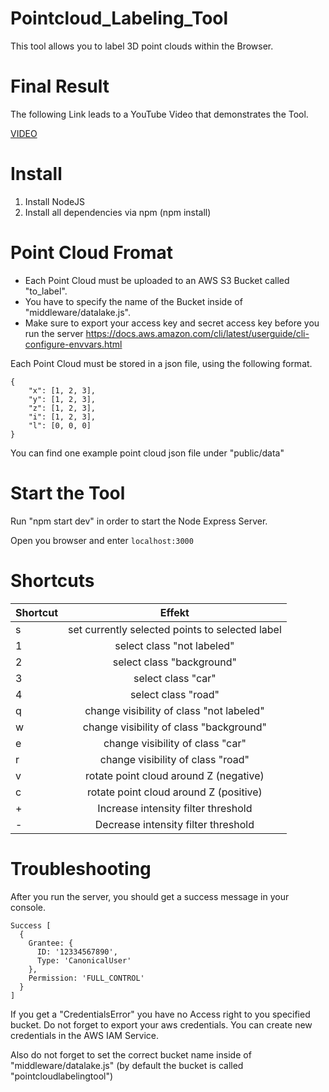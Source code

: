 # Pointcloud_Labeling_Tool
This tool allows you to label 3D point clouds within the Browser.

# Final Result
The following Link leads to a YouTube Video that demonstrates the Tool.

[VIDEO](https://www.youtube.com/watch?v=z-_p47BhTWE)

# Install
1. Install NodeJS
2. Install all dependencies via npm (npm install)

# Point Cloud Fromat
- Each Point Cloud must be uploaded to an AWS S3 Bucket called "to_label".
- You have to specify the name of the Bucket inside of "middleware/datalake.js".
- Make sure to export your access key and secret access key before you run the server https://docs.aws.amazon.com/cli/latest/userguide/cli-configure-envvars.html

Each Point Cloud must be stored in a json file, using the following format. 
```
{
    "x": [1, 2, 3], 
    "y": [1, 2, 3], 
    "z": [1, 2, 3],
    "i": [1, 2, 3],
    "l": [0, 0, 0]
}
```
You can find one example point cloud json file under "public/data"


# Start the Tool 
Run "npm start dev" in order to start the Node Express Server. 

Open you browser and enter ```localhost:3000```

# Shortcuts

| Shortcut        | Effekt           |
| ------------- |:-------------:|
| s             | set currently selected points to selected label |
| 1             | select class "not labeled"                      |
| 2             | select class "background"                       |
| 3             | select class "car"                              |
| 4             | select class "road"                             |
| q             | change visibility of class "not labeled"        |
| w             | change visibility of class "background"         |
| e             | change visibility of class "car"                |
| r             | change visibility of class "road"               |
| v             | rotate point cloud around Z  (negative)         |    
| c             | rotate point cloud around Z  (positive)         |
| +             | Increase intensity filter threshold             |
| -             | Decrease intensity filter threshold             |

# Troubleshooting
After you run the server, you should get a success message in your console.
```
Success [
  {
    Grantee: {
      ID: '12334567890',
      Type: 'CanonicalUser'
    },
    Permission: 'FULL_CONTROL'
  }
]
``` 
If you get a "CredentialsError" you have no Access right to you specified bucket. Do not forget to export your aws credentials. You can create new credentials in the AWS IAM Service. 

Also do not forget to set the correct bucket name inside of "middleware/datalake.js" (by default the bucket is called "pointcloudlabelingtool")